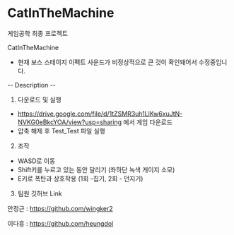 # CatInTheMachine

게임공학 최종 프로젝트 

CatInTheMachine

* 현재 보스 스테이지 이펙트 사운드가 비정상적으로 큰 것이 확인돼어서 수정중입니다.




-- Description -- 



1. 다운로드 및 실행

 - https://drive.google.com/file/d/1tZSMR3uh1LlKw6xuJtN-NVKG0eBkcYOA/view?usp=sharing 에서 게임 다운로드
 - 압축 해제 후 Test_Test 파일 실행


2. 조작

 - WASD로 이동
 - Shift키를 누르고 있는 동안 달리기 (좌하단 녹색 게이지 소모)
 - E키로 폭탄과 상호작용 (1회 -집기, 2회 - 던지기)


3. 팀원 깃허브 Link



안정근 : https://github.com/wingker2



이다흥 : https://github.com/heungdol
